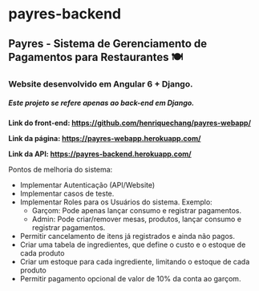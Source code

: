 # payres-backend
## Payres - Sistema de Gerenciamento de Pagamentos para Restaurantes  🍽 

### Website desenvolvido em Angular 6 + Django. ###
##### Este projeto se refere apenas ao back-end em Django. #####

**Link do front-end: https://github.com/henriquechang/payres-webapp/**

**Link da página: https://payres-webapp.herokuapp.com/**

**Link da API: https://payres-backend.herokuapp.com/**

Pontos de melhoria do sistema:

- Implementar Autenticação (API/Website)
- Implementar casos de teste.
- Implementar Roles para os Usuários do sistema. Exemplo:
  - Garçom: Pode apenas lançar consumo e registrar pagamentos.
  - Admin: Pode criar/remover mesas, produtos, lançar consumo e registrar pagamentos.
- Permitir cancelamento de itens já registrados e ainda não pagos.
- Criar uma tabela de ingredientes, que define o custo e o estoque de cada produto
- Criar um estoque para cada ingrediente, limitando o estoque de cada produto 
- Permitir pagamento opcional de valor de 10% da conta ao garçom.

